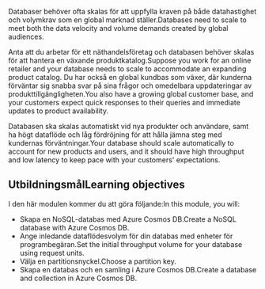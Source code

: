 <span data-ttu-id="3cb1c-101">Databaser behöver ofta skalas för att uppfylla kraven på både datahastighet och volymkrav som en global marknad ställer.</span><span class="sxs-lookup"><span data-stu-id="3cb1c-101">Databases need to scale to meet both the data velocity and volume demands created by global audiences.</span></span>

<span data-ttu-id="3cb1c-102">Anta att du arbetar för ett näthandelsföretag och databasen behöver skalas för att hantera en växande produktkatalog.</span><span class="sxs-lookup"><span data-stu-id="3cb1c-102">Suppose you work for an online retailer and your database needs to scale to accommodate an expanding product catalog.</span></span> <span data-ttu-id="3cb1c-103">Du har också en global kundbas som växer, där kunderna förväntar sig snabba svar på sina frågor och omedelbara uppdateringar av produkttillgängligheten.</span><span class="sxs-lookup"><span data-stu-id="3cb1c-103">You also have a growing global customer base, and your customers expect quick responses to their queries and immediate updates to product availability.</span></span>

<span data-ttu-id="3cb1c-104">Databasen ska skalas automatiskt vid nya produkter och användare, samt ha högt dataflöde och låg fördröjning för att hålla jämna steg med kundernas förväntningar.</span><span class="sxs-lookup"><span data-stu-id="3cb1c-104">Your database should scale automatically to account for new products and users, and it should have high throughput and low latency to keep pace with your customers' expectations.</span></span>

## <a name="learning-objectives"></a><span data-ttu-id="3cb1c-105">Utbildningsmål</span><span class="sxs-lookup"><span data-stu-id="3cb1c-105">Learning objectives</span></span>
<span data-ttu-id="3cb1c-106">I den här modulen kommer du att göra följande:</span><span class="sxs-lookup"><span data-stu-id="3cb1c-106">In this module, you will:</span></span>

- <span data-ttu-id="3cb1c-107">Skapa en NoSQL-databas med Azure Cosmos DB.</span><span class="sxs-lookup"><span data-stu-id="3cb1c-107">Create a NoSQL database with Azure Cosmos DB.</span></span>
- <span data-ttu-id="3cb1c-108">Ange inledande dataflödesvolym för din databas med enheter för programbegäran.</span><span class="sxs-lookup"><span data-stu-id="3cb1c-108">Set the initial throughput volume for your database using request units.</span></span>
- <span data-ttu-id="3cb1c-109">Välja en partitionsnyckel.</span><span class="sxs-lookup"><span data-stu-id="3cb1c-109">Choose a partition key.</span></span>
- <span data-ttu-id="3cb1c-110">Skapa en databas och en samling i Azure Cosmos DB.</span><span class="sxs-lookup"><span data-stu-id="3cb1c-110">Create a database and collection in Azure Cosmos DB.</span></span>

